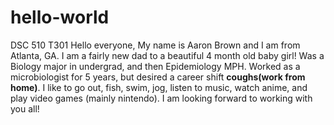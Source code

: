 # hello-world
DSC 510 T301
Hello everyone, My name is Aaron Brown and I am from Atlanta, GA. I am a fairly new dad to a beautiful 4 month old baby girl!  Was a Biology major in undergrad, and then Epidemiology MPH. Worked as a microbiologist for 5 years, but desired a career shift **coughs(work from home)**. I like to go out, fish, swim, jog, listen to music, watch anime, and play video games (mainly nintendo). I am looking forward to working with you all!
